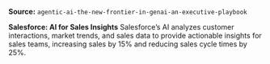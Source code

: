 **Source:** `agentic-ai-the-new-frontier-in-genai-an-executive-playbook`

**Salesforce: AI for Sales Insights**
Salesforce’s AI analyzes customer interactions, market trends, and sales data to provide actionable insights for sales teams, increasing sales by 15% and reducing sales cycle times by 25%.
